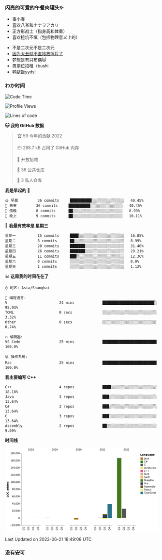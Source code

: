 ### 闪亮的可爱的午餐肉罐头✨
- 事小春
- 喜欢八爷和ナナヲアカリ
- 正方形战士（指身高和体重）
- 喜欢挖坑不填（包括物理意义上的）
<!-- - 找新工作ing，可接受北京上海杭州，目前在杭州 -->
- 不是二次元不是二次元
- [因为太丑就不直接放照片了](https://www.youtube.com/watch?v=dQw4w9WgXcQ)
- 梦想是有只布偶🐱
- 男票位招租（bushi
- 鸭腿饭yyds!
### わか时间
<!--START_SECTION:waka-->
![Code Time](http://img.shields.io/badge/Code%20Time-40%20hrs%2044%20mins-blue)

![Profile Views](http://img.shields.io/badge/%E4%B8%AA%E4%BA%BA%E5%B0%81%E9%9D%A2%E8%A7%82%E7%9C%8B%E6%AC%A1%E6%95%B0-0-blue)

![Lines of code](https://img.shields.io/badge/%E4%BB%8E%E3%80%8C%E4%BD%A0%E5%A5%BD%E4%B8%96%E7%95%8C%E3%80%8D%E6%88%91%E5%B7%B2%E7%BB%8F%E5%86%99%E4%BA%86-237%20Thousand%20%E8%A1%8C%E4%BB%A3%E7%A0%81-blue)

**🐱 我的 GitHub 数据** 

> 🏆 59 今年的贡献 2022
 > 
> 📦 298.7 kB 占用了 GitHub 内存 
 > 
> 💼 开放招聘
 > 
> 📜 36 公共仓库 
 > 
> 🔑 3 私人仓库  
 > 
**我是早起的 🐤** 

```text
🌞 早晨         36 commits     ██████████░░░░░░░░░░░░░░░   40.45% 
🌆 白天         36 commits     ██████████░░░░░░░░░░░░░░░   40.45% 
🌃 傍晚         8 commits      ██░░░░░░░░░░░░░░░░░░░░░░░   8.99% 
🌙 晚上         9 commits      ██░░░░░░░░░░░░░░░░░░░░░░░   10.11%

```
📅 **我最有效率是 星期三** 

```text
星期一          15 commits     ████░░░░░░░░░░░░░░░░░░░░░   16.85% 
星期二          8 commits      ██░░░░░░░░░░░░░░░░░░░░░░░   8.99% 
星期三          28 commits     ███████░░░░░░░░░░░░░░░░░░   31.46% 
星期四          26 commits     ███████░░░░░░░░░░░░░░░░░░   29.21% 
星期五          11 commits     ███░░░░░░░░░░░░░░░░░░░░░░   12.36% 
星期六          0 commits      ░░░░░░░░░░░░░░░░░░░░░░░░░   0.0% 
星期天          1 commits      ░░░░░░░░░░░░░░░░░░░░░░░░░   1.12%

```


📊 **这周我的时间花在了** 

```text
⌚︎ 时区: Asia/Shanghai

💬 编程语言: 
V                        24 mins             ████████████████████████░   95.93% 
TOML                     0 secs              ░░░░░░░░░░░░░░░░░░░░░░░░░   3.32% 
Other                    0 secs              ░░░░░░░░░░░░░░░░░░░░░░░░░   0.74%

🔥 编辑器: 
VS Code                  25 mins             █████████████████████████   100.0%

💻 操作系统: 
Mac                      25 mins             █████████████████████████   100.0%

```

**我主要编写 C++** 

```text
C++                      4 repos             ████░░░░░░░░░░░░░░░░░░░░░   18.18% 
Java                     3 repos             ███░░░░░░░░░░░░░░░░░░░░░░   13.64% 
C#                       3 repos             ███░░░░░░░░░░░░░░░░░░░░░░   13.64% 
C                        3 repos             ███░░░░░░░░░░░░░░░░░░░░░░   13.64% 
Assembly                 2 repos             ██░░░░░░░░░░░░░░░░░░░░░░░   9.09%

```


**时间线**

![Chart not found](https://raw.githubusercontent.com/QianNangong/QianNangong/main/charts/bar_graph.png) 


 Last Updated on 2022-06-21 18:49:08 UTC
<!--END_SECTION:waka-->
### 没有安可
